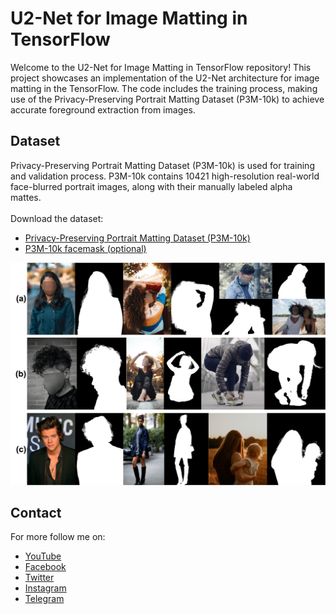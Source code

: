 # U2-Net for Image Matting in TensorFlow

Welcome to the U2-Net for Image Matting in TensorFlow repository! This project showcases an implementation of the U2-Net architecture for image matting in the TensorFlow. The code includes the training process, making use of the Privacy-Preserving Portrait Matting Dataset (P3M-10k) to achieve accurate foreground extraction from images.

## Dataset
Privacy-Preserving Portrait Matting Dataset (P3M-10k) is used for training and validation process. P3M-10k contains 10421 high-resolution real-world face-blurred portrait images, along with their manually labeled alpha mattes.<br/> <br/>
Download the dataset: 
- [Privacy-Preserving Portrait Matting Dataset (P3M-10k)](https://drive.google.com/uc?export=download&id=1LqUU7BZeiq8I3i5KxApdOJ2haXm-cEv1)
- [P3M-10k facemask (optional)](https://drive.google.com/file/d/1I-71PbkWcivBv3ly60V0zvtYRd3ddyYs/view?usp=sharing)

<img src="image/sample.png">


## Contact
For more follow me on:

- <a href="https://www.youtube.com/idiotdeveloper"> YouTube </a>
- <a href="https://facebook.com/idiotdeveloper"> Facebook </a>
- <a href="https://twitter.com/nikhilroxtomar"> Twitter </a>
- <a href="https://www.instagram.com/nikhilroxtomar"> Instagram </a>
- <a href="https://t.me/idiotdeveloper"> Telegram </a>
